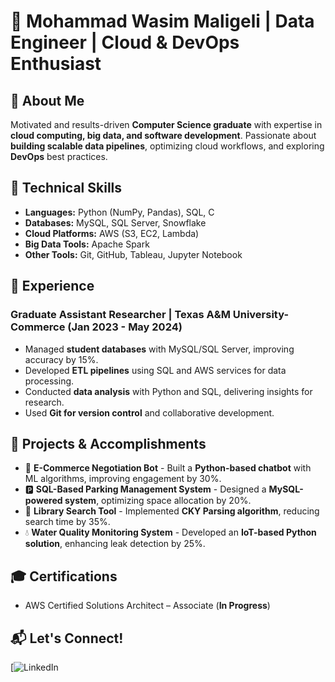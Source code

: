 # 👋 Mohammad Wasim Maligeli | Data Engineer | Cloud & DevOps Enthusiast  

## 🚀 About Me  
Motivated and results-driven **Computer Science graduate** with expertise in **cloud computing, big data, and software development**. Passionate about **building scalable data pipelines**, optimizing cloud workflows, and exploring **DevOps** best practices.  

## 🔧 Technical Skills  
- **Languages:** Python (NumPy, Pandas), SQL, C  
- **Databases:** MySQL, SQL Server, Snowflake  
- **Cloud Platforms:** AWS (S3, EC2, Lambda)  
- **Big Data Tools:** Apache Spark  
- **Other Tools:** Git, GitHub, Tableau, Jupyter Notebook  

## 💼 Experience  
### Graduate Assistant Researcher | Texas A&M University-Commerce (Jan 2023 - May 2024)  
- Managed **student databases** with MySQL/SQL Server, improving accuracy by 15%.  
- Developed **ETL pipelines** using SQL and AWS services for data processing.  
- Conducted **data analysis** with Python and SQL, delivering insights for research.  
- Used **Git for version control** and collaborative development.  

## 📂 Projects & Accomplishments  
- 🛒 **E-Commerce Negotiation Bot** - Built a **Python-based chatbot** with ML algorithms, improving engagement by 30%.  
- 🅿 **SQL-Based Parking Management System** - Designed a **MySQL-powered system**, optimizing space allocation by 20%.  
- 📖 **Library Search Tool** - Implemented **CKY Parsing algorithm**, reducing search time by 35%.  
- 💧 **Water Quality Monitoring System** - Developed an **IoT-based Python solution**, enhancing leak detection by 25%.  

## 🎓 Certifications  
- AWS Certified Solutions Architect – Associate (**In Progress**)  

## 📬 Let's Connect!  
[![LinkedIn](https://www.linkedin.com/in/mohammad-wasim-maligeli-403a21211/)  
